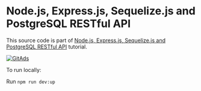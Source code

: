 # Node.js, Express.js, Sequelize.js and PostgreSQL RESTful API

This source code is part of [Node.js, Express.js, Sequelize.js and PostgreSQL RESTful API](https://www.djamware.com/post/5b56a6cc80aca707dd4f65a9/nodejs-expressjs-sequelizejs-and-postgresql-restful-api) tutorial.

[![GitAds](https://images.gitads.io/node-express-postgresql-sequelize)](https://tracking.gitads.io/?repo=node-express-postgresql-sequelize)

To run locally:

Run `npm run dev:up`

<!-- * Make sure you have install and run PostgreSQL server
* Create database with the name same as in config file
* Run `npm install` or `yarn install`
* Run `sequelize db:migrate`
* Run `nodemon` or `npm start` -->

<!--
    ?Create Table
    !Create table file 
    !1- Create migratios File -> 
    npx sequelize-cli model:generate --name User --attributes firstName:string,lastName:string,email:string 
    !2- Create Models file.js
    !3- Create comtrollers file.js create functions exp select data or date+where
-->

